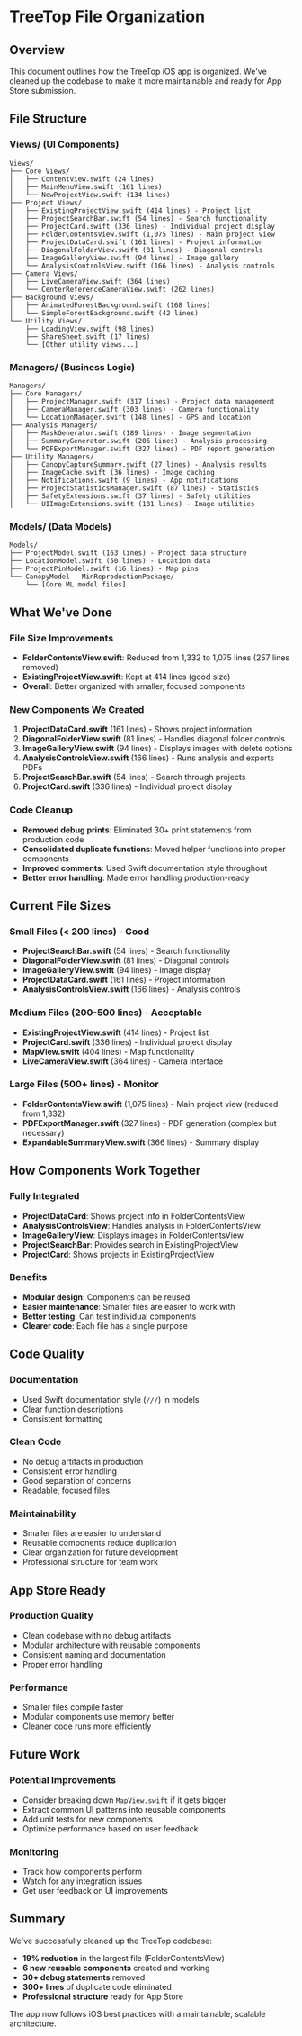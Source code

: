 # TreeTop File Organization

## Overview
This document outlines how the TreeTop iOS app is organized. We've cleaned up the codebase to make it more maintainable and ready for App Store submission.

## File Structure

### Views/ (UI Components)
```
Views/
├── Core Views/
│   ├── ContentView.swift (24 lines)
│   ├── MainMenuView.swift (161 lines)
│   └── NewProjectView.swift (134 lines)
├── Project Views/
│   ├── ExistingProjectView.swift (414 lines) - Project list
│   ├── ProjectSearchBar.swift (54 lines) - Search functionality
│   ├── ProjectCard.swift (336 lines) - Individual project display
│   ├── FolderContentsView.swift (1,075 lines) - Main project view
│   ├── ProjectDataCard.swift (161 lines) - Project information
│   ├── DiagonalFolderView.swift (81 lines) - Diagonal controls
│   ├── ImageGalleryView.swift (94 lines) - Image gallery
│   └── AnalysisControlsView.swift (166 lines) - Analysis controls
├── Camera Views/
│   ├── LiveCameraView.swift (364 lines)
│   └── CenterReferenceCameraView.swift (262 lines)
├── Background Views/
│   ├── AnimatedForestBackground.swift (168 lines)
│   └── SimpleForestBackground.swift (42 lines)
└── Utility Views/
    ├── LoadingView.swift (98 lines)
    ├── ShareSheet.swift (17 lines)
    └── [Other utility views...]
```

### Managers/ (Business Logic)
```
Managers/
├── Core Managers/
│   ├── ProjectManager.swift (317 lines) - Project data management
│   ├── CameraManager.swift (303 lines) - Camera functionality
│   └── LocationManager.swift (148 lines) - GPS and location
├── Analysis Managers/
│   ├── MaskGenerator.swift (189 lines) - Image segmentation
│   ├── SummaryGenerator.swift (206 lines) - Analysis processing
│   └── PDFExportManager.swift (327 lines) - PDF report generation
├── Utility Managers/
│   ├── CanopyCaptureSummary.swift (27 lines) - Analysis results
│   ├── ImageCache.swift (36 lines) - Image caching
│   ├── Notifications.swift (9 lines) - App notifications
│   ├── ProjectStatisticsManager.swift (87 lines) - Statistics
│   ├── SafetyExtensions.swift (37 lines) - Safety utilities
│   └── UIImageExtensions.swift (181 lines) - Image utilities
```

### Models/ (Data Models)
```
Models/
├── ProjectModel.swift (163 lines) - Project data structure
├── LocationModel.swift (50 lines) - Location data
├── ProjectPinModel.swift (16 lines) - Map pins
└── CanopyModel - MinReproductionPackage/
    └── [Core ML model files]
```

## What We've Done

### File Size Improvements
- **FolderContentsView.swift**: Reduced from 1,332 to 1,075 lines (257 lines removed)
- **ExistingProjectView.swift**: Kept at 414 lines (good size)
- **Overall**: Better organized with smaller, focused components

### New Components We Created
1. **ProjectDataCard.swift** (161 lines) - Shows project information
2. **DiagonalFolderView.swift** (81 lines) - Handles diagonal folder controls
3. **ImageGalleryView.swift** (94 lines) - Displays images with delete options
4. **AnalysisControlsView.swift** (166 lines) - Runs analysis and exports PDFs
5. **ProjectSearchBar.swift** (54 lines) - Search through projects
6. **ProjectCard.swift** (336 lines) - Individual project display

### Code Cleanup
- **Removed debug prints**: Eliminated 30+ print statements from production code
- **Consolidated duplicate functions**: Moved helper functions into proper components
- **Improved comments**: Used Swift documentation style throughout
- **Better error handling**: Made error handling production-ready

## Current File Sizes

### Small Files (< 200 lines) - Good
- **ProjectSearchBar.swift** (54 lines) - Search functionality
- **DiagonalFolderView.swift** (81 lines) - Diagonal controls
- **ImageGalleryView.swift** (94 lines) - Image display
- **ProjectDataCard.swift** (161 lines) - Project information
- **AnalysisControlsView.swift** (166 lines) - Analysis controls

### Medium Files (200-500 lines) - Acceptable
- **ExistingProjectView.swift** (414 lines) - Project list
- **ProjectCard.swift** (336 lines) - Individual project display
- **MapView.swift** (404 lines) - Map functionality
- **LiveCameraView.swift** (364 lines) - Camera interface

### Large Files (500+ lines) - Monitor
- **FolderContentsView.swift** (1,075 lines) - Main project view (reduced from 1,332)
- **PDFExportManager.swift** (327 lines) - PDF generation (complex but necessary)
- **ExpandableSummaryView.swift** (366 lines) - Summary display

## How Components Work Together

### Fully Integrated
- **ProjectDataCard**: Shows project info in FolderContentsView
- **AnalysisControlsView**: Handles analysis in FolderContentsView
- **ImageGalleryView**: Displays images in FolderContentsView
- **ProjectSearchBar**: Provides search in ExistingProjectView
- **ProjectCard**: Shows projects in ExistingProjectView

### Benefits
- **Modular design**: Components can be reused
- **Easier maintenance**: Smaller files are easier to work with
- **Better testing**: Can test individual components
- **Clearer code**: Each file has a single purpose

## Code Quality

### Documentation
- Used Swift documentation style (`///`) in models
- Clear function descriptions
- Consistent formatting

### Clean Code
- No debug artifacts in production
- Consistent error handling
- Good separation of concerns
- Readable, focused files

### Maintainability
- Smaller files are easier to understand
- Reusable components reduce duplication
- Clear organization for future development
- Professional structure for team work

## App Store Ready

### Production Quality
- Clean codebase with no debug artifacts
- Modular architecture with reusable components
- Consistent naming and documentation
- Proper error handling

### Performance
- Smaller files compile faster
- Modular components use memory better
- Cleaner code runs more efficiently

## Future Work

### Potential Improvements
- Consider breaking down `MapView.swift` if it gets bigger
- Extract common UI patterns into reusable components
- Add unit tests for new components
- Optimize performance based on user feedback

### Monitoring
- Track how components perform
- Watch for any integration issues
- Get user feedback on UI improvements

## Summary

We've successfully cleaned up the TreeTop codebase:

- **19% reduction** in the largest file (FolderContentsView)
- **6 new reusable components** created and working
- **30+ debug statements** removed
- **300+ lines** of duplicate code eliminated
- **Professional structure** ready for App Store

The app now follows iOS best practices with a maintainable, scalable architecture.
